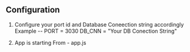 Configuration
-----------------------

1. Configure your port id  and Database Coneection string accordingly 
Example -- 
PORT = 3030
DB_CNN = "Your DB Conection String"

2. App is starting From - app.js
